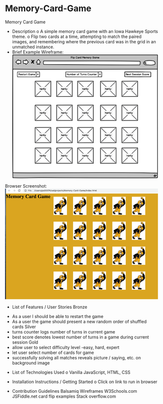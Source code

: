 # Memory-Card-Game

Memory Card Game

* Description
o A simple memory card game with an Iowa Hawkeye Sports theme.
o Flip two cards at a time, attempting to match the paired images, and remembering where the previous card was in the grid in an unmatched instance.
* Brief Example
Wireframe:
![](./img/wireframe.png)









Browser Screenshot:
![](./img/htmlpage.png)

* List of Features / User Stories
Bronze
-	As a user I should be able to restart the game
-	As a user the game should present a new random order of shuffled cards
Silver
-	turns counter logs number of turns in current game
-	best score denotes lowest number of turns in a game during current session
Gold
-	allow user to select difficulty level	-easy, hard, expert
-	let user select number of cards for game
-	successfully solving all matches reveals picture / saying, etc. on background image

	

* List of Technologies Used
o Vanilla JavaScript, HTML, CSS

* Installation Instructions / Getting Started
o Click on link to run in browser

* Contribution Guidelines
Balsamiq Wireframes
W3Schools.com
JSFiddle.net card flip examples 
Stack overflow.com


